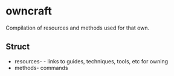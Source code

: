 # owncraft

Compilation of resources and methods used for that own.

## Struct

* resources- - links to guides, techniques, tools, etc for owning
* methods- commands
